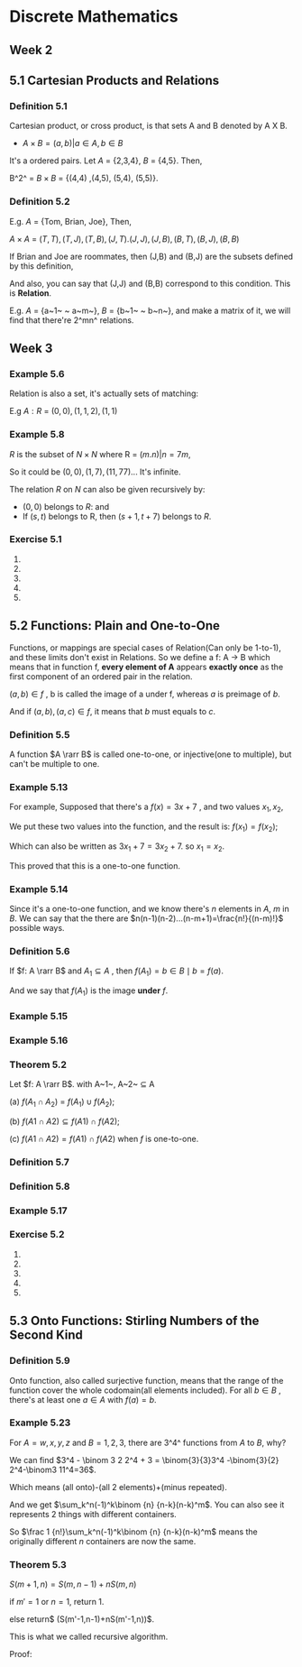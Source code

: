 # Discrete Mathematics

## Week 2

## 5.1 Cartesian Products and Relations

### Definition 5.1

Cartesian product, or cross product, is that sets A and B denoted by A X B.

- $A \times B = {(a,b) | a \in A, b \in B}$

It's a ordered pairs. Let $A$ = {2,3,4}, $B$ = {4,5}. Then,

B^2^ = $B \times B$ = {(4,4) ,(4,5), (5,4), (5,5)}.



### Definition 5.2

E.g. $A$ = {Tom, Brian, Joe}, Then,

$A \times A$ = ${(T,T), (T,J), (T,B), (J,T). (J,J), (J,B), (B,T), (B,J), (B,B)}$

If Brian and Joe are roommates, then (J,B) and (B,J) are the subsets defined by this definition,

And also, you can say that (J,J) and (B,B) correspond to this condition. This is __Relation__.



E.g. $A$ = {a~1~ ~ a~m~}, $B$ = {b~1~ ~ b~n~}, and make a matrix of it, we will find that there're 2^mn^ relations.



## Week 3

### Example 5.6

Relation is also a set, it's actually sets of matching:

E.g $A:R$ = ${(0,0), ({1},{1,2}), ({1},{1})}$



### Example 5.8

$R$ is the subset of $N \times N$ where R = ${(m.n)|n=7m}$,

So it could be $(0,0), (1,7), (11,77)$... It's infinite.

The relation $R$ on $N$ can also be given recursively by:

- $(0,0)$ belongs to $R$: and
- If $(s,t)$ belongs to R, then $(s+1, t+7)$ belongs to $R$.



### Exercise 5.1

1.

3.

5.

7.

9.



## 5.2 Functions: Plain and One-to-One

Functions, or mappings are special cases of Relation(Can only be 1-to-1), and these limits don't exist in Relations. So we define a f: A &rarr; B which means that in function f, __every element of A__ appears __exactly once__ as the first component of an ordered pair in the relation.



$(a,b) \in f$  , b is called the image of a under f, whereas $a$ is preimage of $b$.

And if $(a,b), (a,c) \in f$, it means that $b$ must equals to $c$.



### Definition 5.5

A function $A \rarr B$ is called one-to-one, or injective(one to multiple), but can't be multiple to one.



### Example 5.13

For example, Supposed that there's a $f(x)=3x+7$ , and two values $x_1,  x_2$,

We put these two values into the function, and the result is: $f(x_1)=f(x_2)$;

Which can also be written as $3x_1+7=3x_2+7$. so $x_1=x_2$.

This proved that this is a one-to-one function.



### Example 5.14

Since it's a one-to-one function, and we know there's $n$ elements in $A$, $m$ in $B$. We can say that the there are $n(n-1)(n-2)...(n-m+1)=\frac{n!}{(n-m)!}$ possible ways.



### Definition 5.6

If $f: A \rarr B$  and $A_1 \subseteq A$ , then $f(A_1) = {b \in B \mid b=f(a)}$.

And we say that $f(A_1)$ is the image __under__ $f$.

### Example 5.15



### Example 5.16



### Theorem 5.2

Let $f: A \rarr B$. with A~1~, A~2~ $\subseteq$ A

(a) $f(A_1 \cap A_2)$ = $f(A_1) \cup f(A_2)$;

(b) $f(A1 \cap A2) \subseteq f(A1) \cap f(A2)$;

(c) $f(A1 \cap A2) = f(A1) \cap f(A2)$ when $f$ is one-to-one.



### Definition 5.7



### Definition 5.8



### Example 5.17



### Exercise 5.2

1.

3.

5.

7.

9.



## 5.3 Onto Functions: Stirling Numbers of the Second Kind

### Definition 5.9

Onto function, also called surjective function, means that the range of the function cover the whole codomain(all elements included). For all $b \in B$ , there's at least one $a \in A$ with $f(a)=b$.



### Example 5.23

For $A = {w, x, y, z}$ and $B = {1, 2, 3}$, there are 3^4^ functions from $A$ to $B$, why?

We can find $3^4 - \binom 3 2 2^4 + 3 =  \binom{3}{3}3^4 -\binom{3}{2} 2^4-\binom3 11^4=36$.

Which means (all onto)-(all 2 elements)+(minus repeated).

And we get $\sum_k^n(-1)^k\binom {n} {n-k}(n-k)^m$. You can also see it represents 2 things with different containers.

So $\frac 1 {n!}\sum_k^n(-1)^k\binom {n} {n-k}(n-k)^m$ means the originally different $n$ containers are now the same.



### Theorem 5.3

$S(m+1, n)=S(m, n-1)+nS(m,n)$ 

if $m'=1$ or $n=1$, return $1$.

else return$ (S(m'-1,n-1)+nS(m'-1,n))$.

This is what we called recursive algorithm.



Proof:





 









